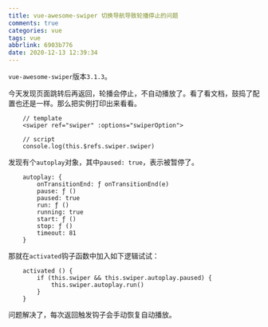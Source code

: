 ```yaml
---
title: vue-awesome-swiper 切换导航导致轮播停止的问题
comments: true
categories: vue
tags: vue
abbrlink: 6903b776
date: 2020-12-13 12:39:34
---
```


`vue-awesome-swiper`版本`3.1.3`。  

今天发现页面跳转后再返回，轮播会停止，不自动播放了。看了看文档，鼓捣了配置也还是一样。那么把实例打印出来看看。

```
    // template
    <swiper ref="swiper" :options="swiperOption">

    // script
    console.log(this.$refs.swiper.swiper)
```
发现有个`autoplay`对象，其中`paused: true`，表示被暂停了。
```
    autoplay: {
        onTransitionEnd: ƒ onTransitionEnd(e)
        pause: ƒ ()
        paused: true
        run: ƒ ()
        running: true
        start: ƒ ()
        stop: ƒ ()
        timeout: 81
    }
```
那就在`activated`钩子函数中加入如下逻辑试试：
```
    activated () {
        if (this.swiper && this.swiper.autoplay.paused) {
            this.swiper.autoplay.run()
        }
    }
```
问题解决了，每次返回触发钩子会手动恢复自动播放。